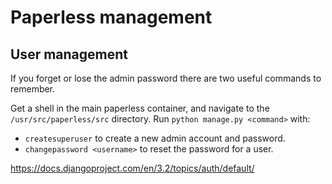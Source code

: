 # Paperless management

## User management
If you forget or lose the admin password there are two useful commands to remember.

Get a shell in the main paperless container, and navigate to the `/usr/src/paperless/src` directory. Run `python manage.py <command>` with:
  - `createsuperuser` to create a new admin account and password.
  - `changepassword <username>` to reset the password for a user.

https://docs.djangoproject.com/en/3.2/topics/auth/default/

